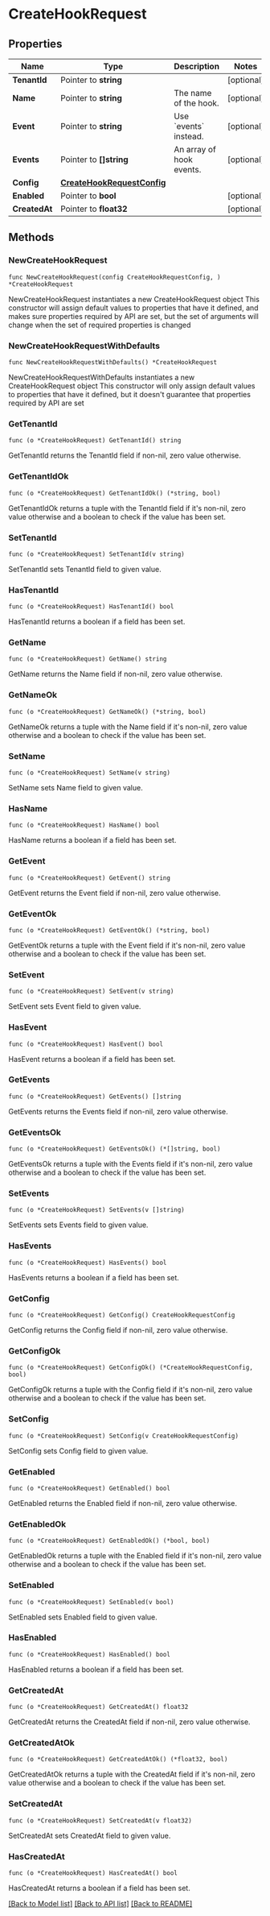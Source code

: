 # CreateHookRequest

## Properties

Name | Type | Description | Notes
------------ | ------------- | ------------- | -------------
**TenantId** | Pointer to **string** |  | [optional] 
**Name** | Pointer to **string** | The name of the hook. | [optional] 
**Event** | Pointer to **string** | Use &#x60;events&#x60; instead. | [optional] 
**Events** | Pointer to **[]string** | An array of hook events. | [optional] 
**Config** | [**CreateHookRequestConfig**](CreateHookRequestConfig.md) |  | 
**Enabled** | Pointer to **bool** |  | [optional] 
**CreatedAt** | Pointer to **float32** |  | [optional] 

## Methods

### NewCreateHookRequest

`func NewCreateHookRequest(config CreateHookRequestConfig, ) *CreateHookRequest`

NewCreateHookRequest instantiates a new CreateHookRequest object
This constructor will assign default values to properties that have it defined,
and makes sure properties required by API are set, but the set of arguments
will change when the set of required properties is changed

### NewCreateHookRequestWithDefaults

`func NewCreateHookRequestWithDefaults() *CreateHookRequest`

NewCreateHookRequestWithDefaults instantiates a new CreateHookRequest object
This constructor will only assign default values to properties that have it defined,
but it doesn't guarantee that properties required by API are set

### GetTenantId

`func (o *CreateHookRequest) GetTenantId() string`

GetTenantId returns the TenantId field if non-nil, zero value otherwise.

### GetTenantIdOk

`func (o *CreateHookRequest) GetTenantIdOk() (*string, bool)`

GetTenantIdOk returns a tuple with the TenantId field if it's non-nil, zero value otherwise
and a boolean to check if the value has been set.

### SetTenantId

`func (o *CreateHookRequest) SetTenantId(v string)`

SetTenantId sets TenantId field to given value.

### HasTenantId

`func (o *CreateHookRequest) HasTenantId() bool`

HasTenantId returns a boolean if a field has been set.

### GetName

`func (o *CreateHookRequest) GetName() string`

GetName returns the Name field if non-nil, zero value otherwise.

### GetNameOk

`func (o *CreateHookRequest) GetNameOk() (*string, bool)`

GetNameOk returns a tuple with the Name field if it's non-nil, zero value otherwise
and a boolean to check if the value has been set.

### SetName

`func (o *CreateHookRequest) SetName(v string)`

SetName sets Name field to given value.

### HasName

`func (o *CreateHookRequest) HasName() bool`

HasName returns a boolean if a field has been set.

### GetEvent

`func (o *CreateHookRequest) GetEvent() string`

GetEvent returns the Event field if non-nil, zero value otherwise.

### GetEventOk

`func (o *CreateHookRequest) GetEventOk() (*string, bool)`

GetEventOk returns a tuple with the Event field if it's non-nil, zero value otherwise
and a boolean to check if the value has been set.

### SetEvent

`func (o *CreateHookRequest) SetEvent(v string)`

SetEvent sets Event field to given value.

### HasEvent

`func (o *CreateHookRequest) HasEvent() bool`

HasEvent returns a boolean if a field has been set.

### GetEvents

`func (o *CreateHookRequest) GetEvents() []string`

GetEvents returns the Events field if non-nil, zero value otherwise.

### GetEventsOk

`func (o *CreateHookRequest) GetEventsOk() (*[]string, bool)`

GetEventsOk returns a tuple with the Events field if it's non-nil, zero value otherwise
and a boolean to check if the value has been set.

### SetEvents

`func (o *CreateHookRequest) SetEvents(v []string)`

SetEvents sets Events field to given value.

### HasEvents

`func (o *CreateHookRequest) HasEvents() bool`

HasEvents returns a boolean if a field has been set.

### GetConfig

`func (o *CreateHookRequest) GetConfig() CreateHookRequestConfig`

GetConfig returns the Config field if non-nil, zero value otherwise.

### GetConfigOk

`func (o *CreateHookRequest) GetConfigOk() (*CreateHookRequestConfig, bool)`

GetConfigOk returns a tuple with the Config field if it's non-nil, zero value otherwise
and a boolean to check if the value has been set.

### SetConfig

`func (o *CreateHookRequest) SetConfig(v CreateHookRequestConfig)`

SetConfig sets Config field to given value.


### GetEnabled

`func (o *CreateHookRequest) GetEnabled() bool`

GetEnabled returns the Enabled field if non-nil, zero value otherwise.

### GetEnabledOk

`func (o *CreateHookRequest) GetEnabledOk() (*bool, bool)`

GetEnabledOk returns a tuple with the Enabled field if it's non-nil, zero value otherwise
and a boolean to check if the value has been set.

### SetEnabled

`func (o *CreateHookRequest) SetEnabled(v bool)`

SetEnabled sets Enabled field to given value.

### HasEnabled

`func (o *CreateHookRequest) HasEnabled() bool`

HasEnabled returns a boolean if a field has been set.

### GetCreatedAt

`func (o *CreateHookRequest) GetCreatedAt() float32`

GetCreatedAt returns the CreatedAt field if non-nil, zero value otherwise.

### GetCreatedAtOk

`func (o *CreateHookRequest) GetCreatedAtOk() (*float32, bool)`

GetCreatedAtOk returns a tuple with the CreatedAt field if it's non-nil, zero value otherwise
and a boolean to check if the value has been set.

### SetCreatedAt

`func (o *CreateHookRequest) SetCreatedAt(v float32)`

SetCreatedAt sets CreatedAt field to given value.

### HasCreatedAt

`func (o *CreateHookRequest) HasCreatedAt() bool`

HasCreatedAt returns a boolean if a field has been set.


[[Back to Model list]](../README.md#documentation-for-models) [[Back to API list]](../README.md#documentation-for-api-endpoints) [[Back to README]](../README.md)


